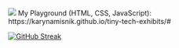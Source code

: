 <img src= "https://github.com/KarynaMisnik/KarynaMisnik/assets/96831988/e40e29d6-9a99-41fd-bba2-fe54273fbb1f" />
My Playground (HTML, CSS, JavaScript): https://karynamisnik.github.io/tiny-tech-exhibits/#


[![GitHub Streak](https://github-readme-streak-stats.herokuapp.com?user=KarynaMisnik)](https://git.io/streak-stats)

